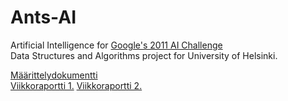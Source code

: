 ﻿Ants-AI
=======
Artificial Intelligence for [Google's 2011 AI Challenge](http://aichallenge.org/)  
Data Structures and Algorithms project for University of Helsinki. 

[Määrittelydokumentti](Määrittelydokumentti.pdf)  
[Viikkoraportti 1.](Viikkoraportti1.pdf) 
[Viikkoraportti 2.](Viikkoraportti2.pdf)
